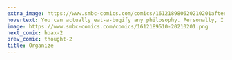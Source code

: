```yaml
---
extra_image: https://www.smbc-comics.com/comics/161218980620210201after.png
hovertext: You can actually eat-a-bugify any philosophy. Personally, I'm an eat-a-bug stoic.
image: https://www.smbc-comics.com/comics/1612189510-20210201.png
next_comic: hoax-2
prev_comic: thought-2
title: Organize
---
```



